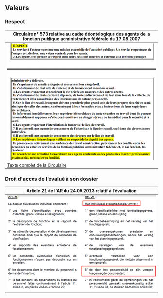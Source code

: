 ## Valeurs

### Respect

| Circulaire n° 573 relative au cadre déontologique des agents de la fonction publique administrative fédérale du 17.08.2007 |
| --- |
| ![](Circ_573_pt9.png) |
| [Texte complet de la Circulaire](Circ_20070817.pdf) |

### Droit d'accès de l'évalué à son dossier

| Article 21 de l'AR du 24.09.2013 relatif à l'évaluation |
| --- |
| ![](art_21_KB_Eval.png) |

